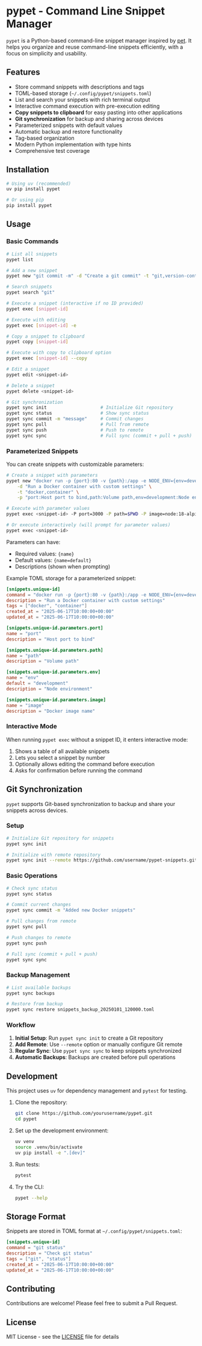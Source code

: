 # pypet - Command Line Snippet Manager

`pypet` is a Python-based command-line snippet manager inspired by [pet](https://github.com/knqyf263/pet). It helps you organize and reuse command-line snippets efficiently, with a focus on simplicity and usability.

## Features

- Store command snippets with descriptions and tags
- TOML-based storage (`~/.config/pypet/snippets.toml`)
- List and search your snippets with rich terminal output
- Interactive command execution with pre-execution editing
- **Copy snippets to clipboard** for easy pasting into other applications
- **Git synchronization** for backup and sharing across devices
- Parameterized snippets with default values
- Automatic backup and restore functionality
- Tag-based organization
- Modern Python implementation with type hints
- Comprehensive test coverage

## Installation

```bash
# Using uv (recommended)
uv pip install pypet

# Or using pip
pip install pypet
```

## Usage

### Basic Commands

```bash
# List all snippets
pypet list

# Add a new snippet
pypet new "git commit -m" -d "Create a git commit" -t "git,version-control"

# Search snippets
pypet search "git"

# Execute a snippet (interactive if no ID provided)
pypet exec [snippet-id]

# Execute with editing
pypet exec [snippet-id] -e

# Copy a snippet to clipboard
pypet copy [snippet-id]

# Execute with copy to clipboard option
pypet exec [snippet-id] --copy

# Edit a snippet
pypet edit <snippet-id>

# Delete a snippet
pypet delete <snippet-id>

# Git synchronization
pypet sync init                    # Initialize Git repository
pypet sync status                  # Show sync status
pypet sync commit -m "message"     # Commit changes
pypet sync pull                    # Pull from remote
pypet sync push                    # Push to remote
pypet sync sync                    # Full sync (commit + pull + push)
```

### Parameterized Snippets

You can create snippets with customizable parameters:

```bash
# Create a snippet with parameters
pypet new "docker run -p {port}:80 -v {path}:/app -e NODE_ENV={env=development} {image}" \
    -d "Run a Docker container with custom settings" \
    -t "docker,container" \
    -p "port:Host port to bind,path:Volume path,env=development:Node environment,image:Docker image name"

# Execute with parameter values
pypet exec <snippet-id> -P port=3000 -P path=$PWD -P image=node:18-alpine

# Or execute interactively (will prompt for parameter values)
pypet exec <snippet-id>
```

Parameters can have:

- Required values: `{name}`
- Default values: `{name=default}`
- Descriptions (shown when prompting)

Example TOML storage for a parameterized snippet:

```toml
[snippets.unique-id]
command = "docker run -p {port}:80 -v {path}:/app -e NODE_ENV={env=development} {image}"
description = "Run a Docker container with custom settings"
tags = ["docker", "container"]
created_at = "2025-06-17T10:00:00+00:00"
updated_at = "2025-06-17T10:00:00+00:00"

[snippets.unique-id.parameters.port]
name = "port"
description = "Host port to bind"

[snippets.unique-id.parameters.path]
name = "path"
description = "Volume path"

[snippets.unique-id.parameters.env]
name = "env"
default = "development"
description = "Node environment"

[snippets.unique-id.parameters.image]
name = "image"
description = "Docker image name"
```

### Interactive Mode

When running `pypet exec` without a snippet ID, it enters interactive mode:

1. Shows a table of all available snippets
2. Lets you select a snippet by number
3. Optionally allows editing the command before execution
4. Asks for confirmation before running the command

## Git Synchronization

`pypet` supports Git-based synchronization to backup and share your snippets across devices.

### Setup

```bash
# Initialize Git repository for snippets
pypet sync init

# Initialize with remote repository
pypet sync init --remote https://github.com/username/pypet-snippets.git
```

### Basic Operations

```bash
# Check sync status
pypet sync status

# Commit current changes
pypet sync commit -m "Added new Docker snippets"

# Pull changes from remote
pypet sync pull

# Push changes to remote
pypet sync push

# Full sync (commit + pull + push)
pypet sync sync
```

### Backup Management

```bash
# List available backups
pypet sync backups

# Restore from backup
pypet sync restore snippets_backup_20250101_120000.toml
```

### Workflow

1. **Initial Setup**: Run `pypet sync init` to create a Git repository
2. **Add Remote**: Use `--remote` option or manually configure Git remote
3. **Regular Sync**: Use `pypet sync sync` to keep snippets synchronized
4. **Automatic Backups**: Backups are created before pull operations

## Development

This project uses `uv` for dependency management and `pytest` for testing.

1. Clone the repository:

   ```bash
   git clone https://github.com/yourusername/pypet.git
   cd pypet
   ```

2. Set up the development environment:

   ```bash
   uv venv
   source .venv/bin/activate
   uv pip install -e ".[dev]"
   ```

3. Run tests:

   ```bash
   pytest
   ```

4. Try the CLI:

   ```bash
   pypet --help
   ```

## Storage Format

Snippets are stored in TOML format at `~/.config/pypet/snippets.toml`:

```toml
[snippets.unique-id]
command = "git status"
description = "Check git status"
tags = ["git", "status"]
created_at = "2025-06-17T10:00:00+00:00"
updated_at = "2025-06-17T10:00:00+00:00"
```

## Contributing

Contributions are welcome! Please feel free to submit a Pull Request.

## License

MIT License - see the [LICENSE](LICENSE) file for details
